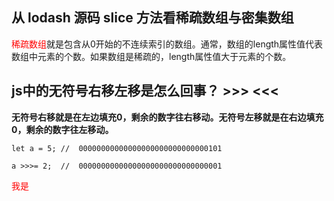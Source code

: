 ## 从 lodash 源码 slice 方法看稀疏数组与密集数组

<font color=red>稀疏数组</font>就是包含从0开始的不连续索引的数组。通常，数组的length属性值代表数组中元素的个数。如果数组是稀疏的，length属性值大于元素的个数。

## js中的无符号右移左移是怎么回事？ >>> <<<

**无符号右移就是在左边填充0，剩余的数字往右移动。无符号左移就是在右边填充0，剩余的数字往左移动。**

```JS
let a = 5; //  00000000000000000000000000000101

a >>>= 2;  //  00000000000000000000000000000001
```

<font color=red>我是</font>